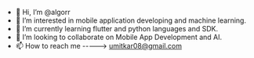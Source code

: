 - 👋 Hi, I’m @algorr
- 👀 I’m interested in mobile application developing and machine learning.
- 🌱 I’m currently learning flutter and python languages and SDK.
- 💞️ I’m looking to collaborate on Mobile App Development and AI.
- 📫 How to reach me ----->  umitkar08@gmail.com

<!---
algorr/algorr is a ✨ special ✨ repository because its `README.md` (this file) appears on your GitHub profile.
You can click the Preview link to take a look at your changes.
--->
